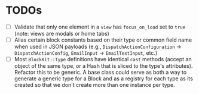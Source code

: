 # TODOs

- [ ] Validate that only one element in a `view` has `focus_on_load` set to `true` (note: views are modals or home tabs)
- [ ] Alias certain block constants based on their type or common field name when used in JSON payloads (e.g., `DispatchActionConfiguration` -> `DispatchActionConfig`, `EmailInput` -> `EmailTextInput`, etc.)
- [ ] Most `BlockKit::Type` definitions have identical `cast` methods (accept an object of the same type, or a Hash that is sliced to the type's attributes). Refactor this to be generic. A base class could serve as both a way to generate a generic type for a Block and as a registry for each type as its created so that we don't create more than one instance per type.
